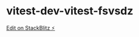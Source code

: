 # vitest-dev-vitest-fsvsdz

[Edit on StackBlitz ⚡️](https://stackblitz.com/edit/vitest-dev-vitest-fsvsdz)
